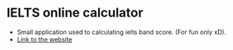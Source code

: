 # IELTS online calculator
- Small application used to calculating ielts band score. (For fun only xD).
- [Link to the website](https://huycao2001.github.io/ielts-calculator/)
